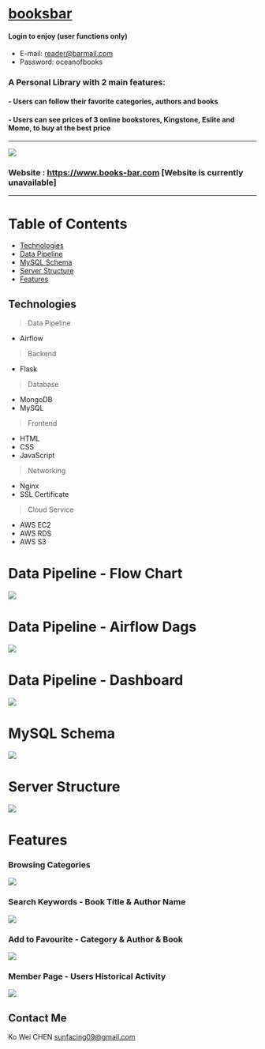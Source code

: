 # [booksbar](https://www.books-bar.com) 

#### Login to enjoy (user functions only)
* E-mail: reader@barmail.com
* Password: oceanofbooks

### A Personal Library with 2 main features: 
####  - Users can follow their favorite categories, authors and books
####  - Users can see prices of 3 online bookstores, Kingstone, Eslite and Momo, to buy at the best price
****

![](https://imgur.com/fHfmome.jpg)
### Website : https://www.books-bar.com [Website is currently unavailable]

****
# Table of Contents
* [Technologies](#Technologies)
* [Data Pipeline](#Data-Pipeline)
* [MySQL Schema](#MySQL-Schema)
* [Server Structure](#Server-Structure)
* [Features](#Features)

## Technologies
> Data Pipeline
* Airflow

> Backend
* Flask

> Database
* MongoDB
* MySQL

> Frontend
* HTML
* CSS
* JavaScript

> Networking
* Nginx
* SSL Certificate

> Cloud Service
* AWS EC2
* AWS RDS
* AWS S3

# Data Pipeline - Flow Chart
![](https://i.imgur.com/pyL1leH.jpg)

# Data Pipeline - Airflow Dags
![](https://imgur.com/MZrrb0T.jpg)

# Data Pipeline - Dashboard
![](https://i.imgur.com/JyAtZke.gif)

# MySQL Schema
![](https://i.imgur.com/1eaz665.png)

# Server Structure
![](https://i.imgur.com/KI4Kv2e.png)

# Features

### Browsing Categories 
![](https://i.imgur.com/rCBAnx4.gif)

### Search Keywords - Book Title & Author Name
![](https://i.imgur.com/Nzztodc.gif)

### Add to Favourite - Category & Author & Book
![](https://i.imgur.com/nQ7vYuW.gif)

### Member Page - Users Historical Activity
![](https://i.imgur.com/ndLsynX.gif)



## Contact Me
Ko Wei CHEN sunfacing09@gmail.com

